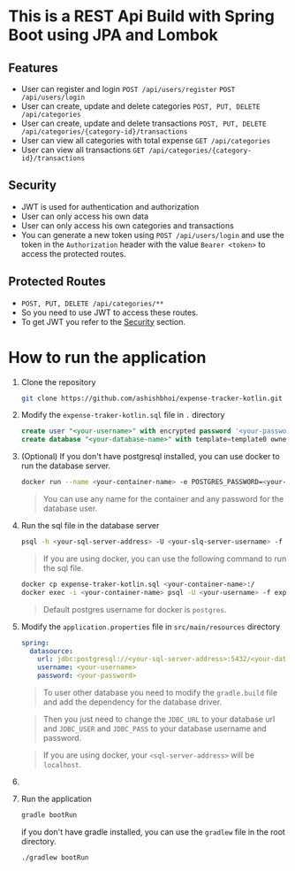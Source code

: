 # This is a REST Api Build with Spring Boot using JPA and Lombok

## Features

- User can register and login `POST /api/users/register` `POST /api/users/login`
- User can create, update and delete categories `POST, PUT, DELETE /api/categories`
- User can create, update and delete transactions `POST, PUT, DELETE /api/categories/{category-id}/transactions`
- User can view all categories with total expense `GET /api/categories`
- User can view all transactions `GET /api/categories/{category-id}/transactions`

## Security

- JWT is used for authentication and authorization
- User can only access his own data
- User can only access his own categories and transactions
- You can generate a new token using `POST /api/users/login` and use the token in the `Authorization` header with the
  value `Bearer <token>` to access the protected routes.

## Protected Routes

- `POST, PUT, DELETE /api/categories/**`
- So you need to use JWT to access these routes.
- To get JWT you refer to the [Security](#security) section.

# How to run the application

1. Clone the repository
    ```bash
    git clone https://github.com/ashishbhoi/expense-tracker-kotlin.git
    ```

2. Modify the `expense-traker-kotlin.sql` file in `.` directory
    ```sql
    create user "<your-username>" with encrypted password '<your-password>';
   create database "<your-database-name>" with template=template0 owner "<your-username>";
    ```

3. (Optional) If you don't have postgresql installed, you can use docker to run the database server.
    ```bash
    docker run --name <your-container-name> -e POSTGRES_PASSWORD=<your-password> -p 5432:5432 -d postgres
    ```
   > You can use any name for the container and any password for the database user.
4. Run the sql file in the database server
    ```bash
    psql -h <your-sql-server-address> -U <your-slq-server-username> -f expense-traker-kotlin.sql
    ```
   > If you are using docker, you can use the following command to run the sql file.
    ```bash
    docker cp expense-traker-kotlin.sql <your-container-name>:/
    docker exec -i <your-container-name> psql -U <your-username> -f expense-traker-kotlin.sql
    ```
   > Default postgres username for docker is `postgres`.

5. Modify the `application.properties` file in `src/main/resources` directory
    ```yaml
    spring:
      datasource:
        url: jdbc:postgresql://<your-sql-server-address>:5432/<your-database-name>
        username: <your-username>
        password: <your-password>
    ```

   > To user other database you need to modify the `gradle.build` file and add the dependency for the database driver.

   > Then you just need to change the `JDBC_URL` to your database url and `JDBC_USER` and `JDBC_PASS` to your database
   username and password.

   > If you are using docker, your `<sql-server-address>` will be `localhost`.

6. 

7. Run the application
    ```bash
    gradle bootRun
    ```
   if you don't have gradle installed, you can use the `gradlew` file in the root directory.
    ```bash
    ./gradlew bootRun
    ```